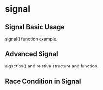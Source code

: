 # signal

## Signal Basic Usage
signal() function example.

## Advanced Signal
sigaction() and relative structure and function.

## Race Condition in Signal

